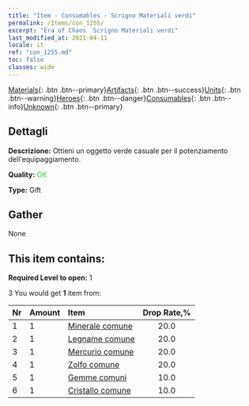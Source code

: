```yaml
---
title: "Item - Consumables - Scrigno Materiali verdi"
permalink: /Items/con_1255/
excerpt: "Era of Chaos  Scrigno Materiali verdi"
last_modified_at: 2021-04-11
locale: it
ref: "con_1255.md"
toc: false
classes: wide
---
```

 [Materials](/it/Items/){: .btn .btn--primary}[Artifacts](/it/Items/Artifacts/){: .btn .btn--success}[Units](/it/Items/Units/){: .btn .btn--warning}[Heroes](/it/Items/Heroes/){: .btn .btn--danger}[Consumables](/it/Items/Consumables/){: .btn .btn--info}[Unknown](/it/Items/Unknown/){: .btn .btn--primary}

## Dettagli
 **Descrizione:** Ottieni un oggetto verde casuale per il potenziamento dell'equipaggiamento.

 **Quality:** <span style="color: #32CD32">OK</span>

 **Type:** Gift

## Gather

  None

## This item contains:

 **Required Level to open:** 1

 3 You would get **1** item  from:

  | Nr | Amount |     Item    | Drop Rate,% |
  |:---|:-------|:------------|:---------:|
  | 1 | 1 | [Minerale comune](/it/Items/mat_6/) | 20.0 | 
  | 2 | 1 | [Legname comune](/it/Items/mat_7/) | 20.0 | 
  | 3 | 1 | [Mercurio comune](/it/Items/mat_8/) | 20.0 | 
  | 4 | 1 | [Zolfo comune](/it/Items/mat_9/) | 20.0 | 
  | 5 | 1 | [Gemme comuni](/it/Items/mat_10/) | 10.0 | 
  | 6 | 1 | [Cristallo comune](/it/Items/mat_11/) | 10.0 | 
